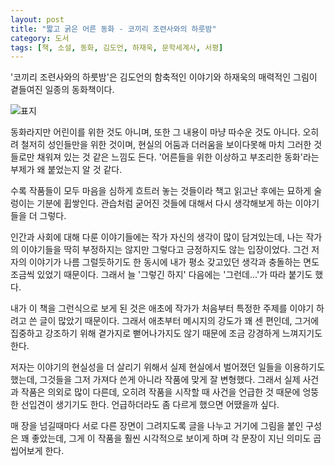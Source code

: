 ```yaml
---
layout: post
title: "짧고 굵은 어른 동화 - 코끼리 조련사와의 하룻밤"
category: 도서
tags: [책, 소설, 동화, 김도언, 하재욱, 문학세계사, 서평]
---
```


'코끼리 조련사와의 하룻밤'은
김도언의 함축적인 이야기와 하재욱의 매력적인 그림이 곁들여진 일종의 동화책이다.

![표지](https://lh3.googleusercontent.com/zrfRMf62SSPD3g2taz4kVbw9uKr4akk8LLjCzzG9zVy11gjPS8TVU-C7L0E9Zyf2spCle8z47rLk1w=s480)

동화라지만 어린이를 위한 것도 아니며,
또한 그 내용이 마냥 따수운 것도 아니다.
오히려 철저히 성인들만을 위한 것이며,
현실의 어둠과 더러움을 보이다못해
마치 그러한 것들로만 채워져 있는 것 같은 느낌도 든다.
'어른들을 위한 이상하고 부조리한 동화'라는 부제가 왜 붙었는지 알 것 같다.

수록 작품들이 모두 마음을 심하게 흐트러 놓는 것들이라
책고 읽고난 후에는 묘하게 술렁이는 기분에 휩쌓인다.
관습처럼 굳어진 것들에 대해서 다시 생각해보게 하는 이야기들을 더 그렇다.

인간과 사회에 대해 다룬 이야기들에는 작가 자신의 생각이 많이 담겨있는데,
나는 작가의 이야기들을 딱히 부정하지는 않지만
그렇다고 긍정하지도 않는 입장이었다.
그건 저자의 이야기가 나름 그럴듯하기도 한 동시에
내가 평소 갖고있던 생각과 충돌하는 면도 조금씩 있었기 때문이다.
그래서 늘 '그렇긴 하지' 다음에는 '그런데...'가 따라 붙기도 했다.

내가 이 책을 그런식으로 보게 된 것은
애초에 작가가 처음부터 특정한 주제를 이야기 하려고 쓴 글이 많았기 때문이다.
그래서 애초부터 메시지의 강도가 꽤 센 편인데,
그거에 집중하고 강조하기 위해 곁가지로 뻗어나가지도 않기 때문에
조금 강경하게 느껴지기도 한다.

저자는 이야기의 현실성을 더 살리기 위해서 실제 현실에서 벌어졌던 일들을 이용하기도 했는데,
그것들을 그저 가져다 쓴게 아니라 작품에 맞게 잘 변형했다.
그래서 실제 사건과 작품은 의외로 많이 다른데,
오히려 작품을 시작할 때 사건을 언급한 것 때문에 엉뚱한 선입견이 생기기도 한다.
언급하더라도 좀 다르게 했으면 어땠을까 싶다.

매 장을 넘길때마다 서로 다른 장면이 그려지도록 글을 나누고 거기에 그림을 붙인 구성은 꽤 좋았는데,
그게 이 작품을 훨씬 시각적으로 보이게 하며
각 문장이 지닌 의미도 곱씹어보게 한다.
